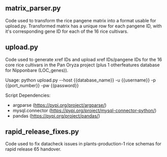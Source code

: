 ## **matrix_parser.py**

Code used to transform the rice pangene matrix into a format usable for upload.py.
Transformed matrix has a unique row for each pangene ID, with it's corresponding gene ID for each of the 16 rice cultivars.


## **upload.py**

Code used to generate xref IDs and upload xref IDs/pangene IDs for the 16 core rice cultivars in the Pan Oryza project (plus 1 otherfeatures database for Nipponbare (LOC_genes)).

Usage:
    python upload.py --host {{database_name}} -u {{username}} -p {{port_number}} -pw {{password}}

Script Dependencies:
- argparse (https://pypi.org/project/argparse/)
- mysql.connector (https://pypi.org/project/mysql-connector-python/)
- pandas (https://pypi.org/project/pandas/)


## **rapid_release_fixes.py**

Code used to fix datacheck issues in plants-production-1 rice schemas for rapid release 65 handover.
